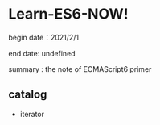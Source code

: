 # Learn-ES6-NOW!

begin date：2021/2/1

end date: undefined

summary : the note of ECMAScript6 primer

## catalog

* iterator

